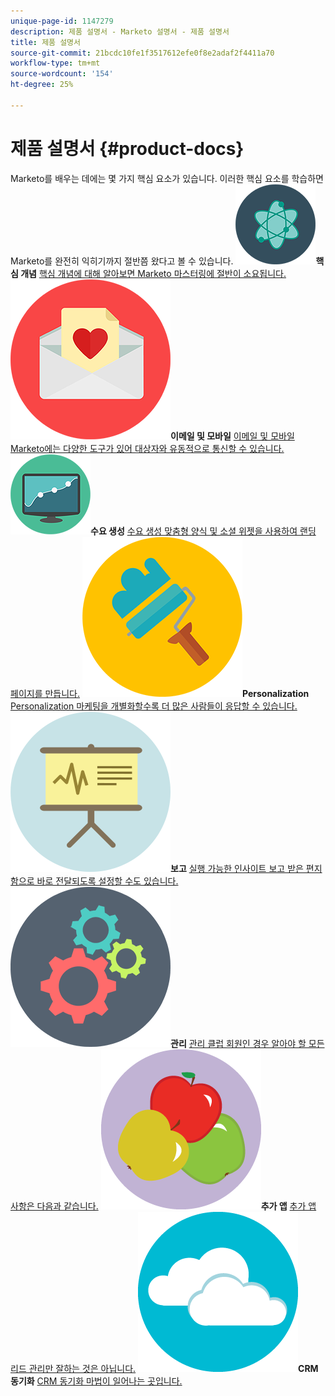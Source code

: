 ```yaml
---
unique-page-id: 1147279
description: 제품 설명서 - Marketo 설명서 - 제품 설명서
title: 제품 설명서
source-git-commit: 21bcdc10fe1f3517612efe0f8e2adaf2f4411a70
workflow-type: tm+mt
source-wordcount: '154'
ht-degree: 25%

---
```



# 제품 설명서 {#product-docs}

Marketo를 배우는 데에는 몇 가지 핵심 요소가 있습니다. 이러한 핵심 요소를 학습하면 Marketo를 완전히 익히기까지 절반쯤 왔다고 볼 수 있습니다.
**![핵심 개념](assets/education-science-12.png)핵심 개념** [핵심 개념에 대해 알아보면 Marketo 마스터링에 절반이 소요됩니다.](product-docs/core-marketo-concepts.md)     **![이메일 및 모바일](assets/valentine-day-10.png)이메일 및 모바일** [이메일 및 모바일 Marketo에는 다양한 도구가 있어 대상자와 유동적으로 통신할 수 있습니다.](https://docs.marketo.com/pages/viewpage.action?pageId=557076)     **![수요 생성](assets/seo-04.png)수요 생성** [수요 생성 맞춤형 양식 및 소셜 위젯을 사용하여 랜딩 페이지를 만듭니다.](product-docs/demand-generation.md)     **![Personalization](assets/graphic-design-tools-19.png)Personalization** [Personalization 마케팅을 개별화할수록 더 많은 사람들이 응답할 수 있습니다.](product-docs/personalization.md)     **![보고](assets/office-21.png)보고** [실행 가능한 인사이트 보고 받은 편지함으로 바로 전달되도록 설정할 수도 있습니다.](product-docs/reporting.md)     **![관리](assets/technology-08.png)관리** [관리 클럽 회원인 경우 알아야 할 모든 사항은 다음과 같습니다.](https://docs.marketo.com/display/DOCS/Administration)     **![추가 앱](assets/food-10.png)추가 앱** [추가 앱 리드 관리만 잘하는 것은 아닙니다.](product-docs/additional-apps.md)     **![CRM 동기화](assets/seo-33.png)CRM 동기화** [CRM 동기화 마법이 일어나는 곳입니다.](product-docs/crm-sync.md)
